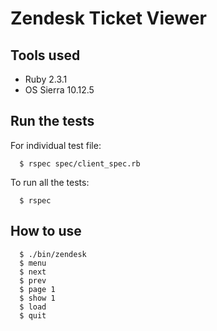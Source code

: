 # Zendesk Ticket Viewer

## Tools used

- Ruby 2.3.1
- OS Sierra 10.12.5

## Run the tests

For individual test file:

```
  $ rspec spec/client_spec.rb
```

To run all the tests:

```
  $ rspec
```

## How to use

```
  $ ./bin/zendesk
  $ menu
  $ next
  $ prev
  $ page 1
  $ show 1
  $ load
  $ quit
```
